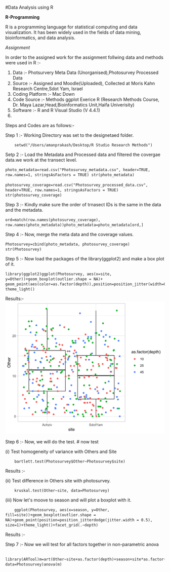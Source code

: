 #Data Analysis using R

**R-Programming**

R is a programming language for statistical computing and data visualization. It has been widely used in the fields of data mining, bioinformatics, and data analysis.

*Assignment* 

In order to the assigned work for the assignment follwing data and methods were used in R :- 

1. Data :- Photsurvery Meta Data (Unorganised),Photosurvey Processed Data
2. Source :- Assigned and Moodle(Uploaded), Collected at Moris Kahn Research Centre,Sdot Yam, Israel
3. Coding Platform :- Mac Down 
4. Code Source :- Methods ggplot Exerice R (Research Methods Course, Dr. Maya Lazar,Head,Bioinformatics Unit,Haifa Univerisity)
5. Software :- R and R Visual Studio (V 4.4.1)
6.

Steps and Codes are as follows:- 

Step 1 :- Working Directory was set to the designetaed folder.
 
		setwd("/Users/amanprakash/Desktop/R Studio Research Methods")
Setp 2 :- Load the Metadata and Processed data and filtered the covergae data.we work at the transect level.

	photo_metadata=read.csv("Photosurvey_metadata.csv", header=TRUE, row.names=1, stringsAsFactors = TRUE) str(photo_metadata)
	
	photosurvey_coverage=read.csv("Photosurvey_processed_data.csv", header=TRUE, row.names=1, stringsAsFactors = TRUE) str(photosurvey_coverage)
	
Step 3 :- Kindly make sure the order of trnasect IDs is the same in the data and the metadata. 
		
	ord=match(row.names(photosurvey_coverage), row.names(photo_metadata))photo_metadata=photo_metadata[ord,]
Step 4 :- Now, merge the meta data and the coverage values.

	Photosurvey=cbind(photo_metadata, photosurvey_coverage) str(Photosurvey)
	
Step 5 :- Now load the packages of the library(ggplot2) and make a box plot of it. 

	library(ggplot2)ggplot(Photosurvey, aes(x=site, y=Other))+geom_boxplot(outlier.shape = NA)+ geom_point(aes(color=as.factor(depth)),position=position_jitter(width=0.2))+ theme_light()
	
Results:- ![](https://github.com/prakashaman717/Prakashaman_Notebook/blob/main/images/R-PLOT1.png)
	
Step 6 :- Now, we will do the test. # now test

   (i) Test homogeneity of variance with Others and Site

		bartlett.test(Photosurvey$Other~Photosurvey$site)
Results :-

  (ii) Test difference in Others site with photosurvey.

		kruskal.test(Other~site, data=Photosurvey)

  (iii) Now let's moove to season and will plot a boxplot with it.

		ggplot(Photosurvey, aes(x=season, y=Other, fill=site))+geom_boxplot(outlier.shape = NA)+geom_point(position=position_jitterdodge(jitter.width = 0.5), size=1)+theme_light()+facet_grid(.~depth)
		
Results :- 
		
Step 7 :- Now we will test for all factors together in non-parametric anova

		library(ARTool)m=art(Other~site+as.factor(depth)+season+site*as.factor(depth)*season, data=Photosurvey)anova(m)
